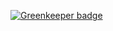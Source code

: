 
[![Greenkeeper badge](https://badges.greenkeeper.io/SimenB/weak-travis-windows.svg)](https://greenkeeper.io/)
